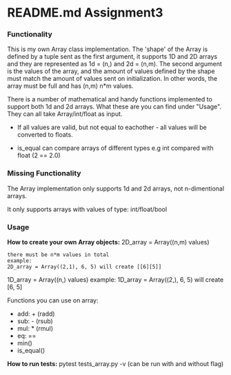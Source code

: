 
# README.md Assignment3 


### Functionality

This is my own Array class implementation. The 'shape' of the Array is defined by a tuple sent as the first argument, it supports 1D and 2D arrays and they are represented as 1d = (n,)  and 2d = (n,m). The second argument is the values of the array, and the amount of values defined by the shape must match the amount of values sent on initialization. In other words, the array must be full and has (n,m) n*m values. 

There is a number of mathematical and handy functions implemented to support both 1d and 2d arrays. What these are you can find under  "Usage". They can all take Array/int/float as input.

- If all values are valid, but not equal to eachother - all values will be converted to floats.

- is_equal can compare arrays of different types e.g int compared with float (2 == 2.0)

### Missing Functionality

The Array implementation only supports 1d and 2d arrays, not n-dimentional arrays. 

It only supports arrays with values of type: int/float/bool


### Usage
__How to create your own Array objects:__
2D_array = Array((n,m) values)
	
	there must be n*m values in total
	example:
	2D_array = Array((2,1), 6, 5) will create [[6][5]]
	
1D_array = Array((n,) values)
	example:
	1D_array = Array((2,), 6, 5) will create [6, 5]

Functions you can use on array:
- add: + 	(radd)
- sub: -	(rsub)
- mul: *	(rmul)
- eq: == 
- min()
- is_equal()

__How to run tests:__
pytest tests_array.py -v (can be run with and without flag)


